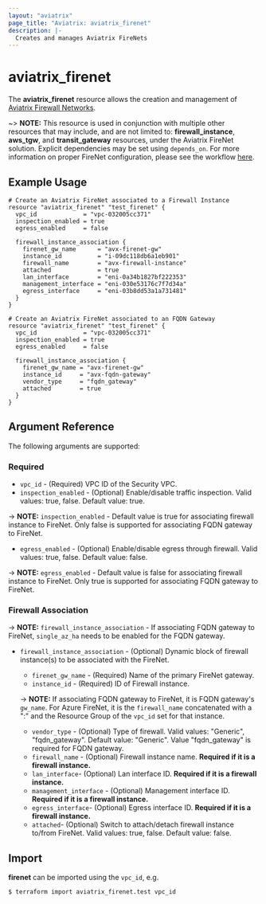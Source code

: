 ```yaml
---
layout: "aviatrix"
page_title: "Aviatrix: aviatrix_firenet"
description: |-
  Creates and manages Aviatrix FireNets
---
```


# aviatrix_firenet

The **aviatrix_firenet** resource allows the creation and management of [Aviatrix Firewall Networks](https://docs.aviatrix.com/HowTos/firewall_network_faq.html).

~> **NOTE:** This resource is used in conjunction with multiple other resources that may include, and are not limited to: **firewall_instance**, **aws_tgw**, and **transit_gateway** resources, under the Aviatrix FireNet solution. Explicit dependencies may be set using `depends_on`. For more information on proper FireNet configuration, please see the workflow [here](https://docs.aviatrix.com/HowTos/firewall_network_workflow.html).

## Example Usage

```hcl
# Create an Aviatrix FireNet associated to a Firewall Instance
resource "aviatrix_firenet" "test_firenet" {
  vpc_id             = "vpc-032005cc371"
  inspection_enabled = true
  egress_enabled     = false

  firewall_instance_association {
    firenet_gw_name      = "avx-firenet-gw"
    instance_id          = "i-09dc118db6a1eb901"
    firewall_name        = "avx-firewall-instance"
    attached             = true
    lan_interface        = "eni-0a34b1827bf222353"
    management_interface = "eni-030e53176c7f7d34a"
    egress_interface     = "eni-03b8dd53a1a731481"
  }
}
```
```hcl
# Create an Aviatrix FireNet associated to an FQDN Gateway
resource "aviatrix_firenet" "test_firenet" {
  vpc_id             = "vpc-032005cc371"
  inspection_enabled = true
  egress_enabled     = false

  firewall_instance_association {
    firenet_gw_name = "avx-firenet-gw"
    instance_id     = "avx-fqdn-gateway"
    vendor_type     = "fqdn_gateway"
    attached        = true
  }
}
```

## Argument Reference

The following arguments are supported:

### Required
* `vpc_id` - (Required) VPC ID of the Security VPC.
* `inspection_enabled` - (Optional) Enable/disable traffic inspection. Valid values: true, false. Default value: true.

-> **NOTE:** `inspection_enabled` - Default value is true for associating firewall instance to FireNet. Only false is supported for associating FQDN gateway to FireNet.

* `egress_enabled` - (Optional) Enable/disable egress through firewall. Valid values: true, false. Default value: false.

-> **NOTE:** `egress_enabled` - Default value is false for associating firewall instance to FireNet. Only true is supported for associating FQDN gateway to FireNet.

### Firewall Association

-> **NOTE:** `firewall_instance_association` - If associating FQDN gateway to FireNet, `single_az_ha` needs to be enabled for the FQDN gateway.

* `firewall_instance_association` - (Optional) Dynamic block of firewall instance(s) to be associated with the FireNet.
  * `firenet_gw_name` - (Required) Name of the primary FireNet gateway.
  * `instance_id` - (Required) ID of Firewall instance.

  -> **NOTE:** If associating FQDN gateway to FireNet, it is FQDN gateway's `gw_name`. For Azure FireNet, it is the `firewall_name` concatenated with a ":" and the Resource Group of the `vpc_id` set for that instance.
  
  * `vendor_type` - (Optional) Type of firewall. Valid values: "Generic", "fqdn_gateway". Default value: "Generic". Value "fqdn_gateway" is required for FQDN gateway.  
  * `firewall_name` - (Optional) Firewall instance name. **Required if it is a firewall instance.**
  * `lan_interface`- (Optional) Lan interface ID. **Required if it is a firewall instance.**
  * `management_interface` - (Optional) Management interface ID. **Required if it is a firewall instance.**
  * `egress_interface`- (Optional) Egress interface ID. **Required if it is a firewall instance.**
  * `attached`- (Optional) Switch to attach/detach firewall instance to/from FireNet. Valid values: true, false. Default value: false.


## Import

**firenet** can be imported using the `vpc_id`, e.g.

```
$ terraform import aviatrix_firenet.test vpc_id
```
